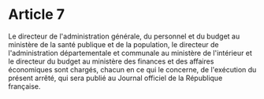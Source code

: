 # Article 7

Le directeur de l'administration générale, du personnel et du budget au ministère de la santé publique et de la population, le directeur de l'administration départementale et communale au ministère de l'intérieur et le directeur du budget au ministère des finances et des affaires économiques sont chargés, chacun en ce qui le concerne, de l'exécution du présent arrêté, qui sera publié au Journal officiel de la République française.
